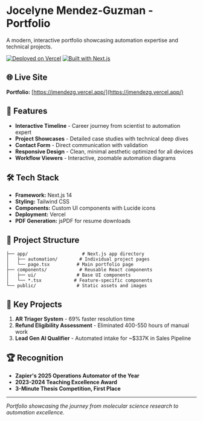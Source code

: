 # Jocelyne Mendez-Guzman - Portfolio

A modern, interactive portfolio showcasing automation expertise and technical projects.

[![Deployed on Vercel](https://img.shields.io/badge/Deployed%20on-Vercel-black?style=for-the-badge&logo=vercel)](https://jmendezg.vercel.app/)
[![Built with Next.js](https://img.shields.io/badge/Built%20with-Next.js-black?style=for-the-badge&logo=next.js)](https://nextjs.org/)

## 🌐 Live Site

**Portfolio:** [https://jmendezg.vercel.app/](https://jmendezg.vercel.app/)

## 🚀 Features

- **Interactive Timeline** - Career journey from scientist to automation expert
- **Project Showcases** - Detailed case studies with technical deep dives
- **Contact Form** - Direct communication with validation
- **Responsive Design** - Clean, minimal aesthetic optimized for all devices
- **Workflow Viewers** - Interactive, zoomable automation diagrams

## 🛠️ Tech Stack

- **Framework:** Next.js 14
- **Styling:** Tailwind CSS
- **Components:** Custom UI components with Lucide icons
- **Deployment:** Vercel
- **PDF Generation:** jsPDF for resume downloads

## 📁 Project Structure

```
├── app/                    # Next.js app directory
│   ├── automation/        # Individual project pages
│   └── page.tsx          # Main portfolio page
├── components/            # Reusable React components
│   ├── ui/               # Base UI components
│   └── *.tsx            # Feature-specific components
└── public/               # Static assets and images
```

## 🎯 Key Projects

1. **AR Triager System** - 69% faster resolution time
2. **Refund Eligibility Assessment** - Eliminated 400-550 hours of manual work  
3. **Lead Gen AI Qualifier** - Automated intake for ~$337K in Sales Pipeline

## 🏆 Recognition

- **Zapier's 2025 Operations Automator of the Year**
- **2023-2024 Teaching Excellence Award**
- **3-Minute Thesis Competition, First Place**

---

*Portfolio showcasing the journey from molecular science research to automation excellence.*
